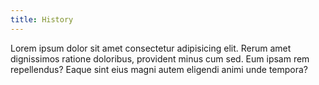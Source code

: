 ```yaml
---
title: History
---
```


Lorem ipsum dolor sit amet consectetur adipisicing elit. Rerum amet dignissimos ratione doloribus, provident minus cum sed. Eum ipsam rem repellendus? Eaque sint eius magni autem eligendi animi unde tempora?